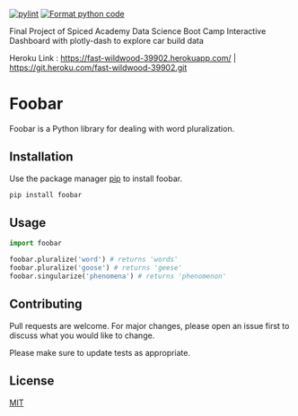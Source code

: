 [![pylint](https://github.com/LuPat/project_dashboard/actions/workflows/pylint.yml/badge.svg)](https://github.com/LuPat/project_dashboard/actions/workflows/pylint.yml)
[![Format python code](https://github.com/LuPat/project_dashboard/actions/workflows/autopep.yml/badge.svg)](https://github.com/LuPat/project_dashboard/actions/workflows/autopep.yml)


Final Project of Spiced Academy Data Science Boot Camp
Interactive Dashboard with plotly-dash to explore car build data 

Heroku Link :
https://fast-wildwood-39902.herokuapp.com/ | https://git.heroku.com/fast-wildwood-39902.git



# Foobar

Foobar is a Python library for dealing with word pluralization.

## Installation

Use the package manager [pip](https://pip.pypa.io/en/stable/) to install foobar.

```bash
pip install foobar
```

## Usage

```python
import foobar

foobar.pluralize('word') # returns 'words'
foobar.pluralize('goose') # returns 'geese'
foobar.singularize('phenomena') # returns 'phenomenon'
```

## Contributing
Pull requests are welcome. For major changes, please open an issue first to discuss what you would like to change.

Please make sure to update tests as appropriate.

## License
[MIT](https://choosealicense.com/licenses/mit/)